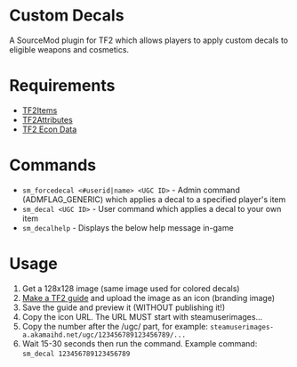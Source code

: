 # Custom Decals
A SourceMod plugin for TF2 which allows players to apply custom decals to eligible weapons and cosmetics.

# Requirements
- [TF2Items](https://forums.alliedmods.net/showthread.php?t=115100)
- [TF2Attributes](https://github.com/FlaminSarge/tf2attributes)
- [TF2 Econ Data](https://github.com/nosoop/SM-TFEconData)

# Commands
- `sm_forcedecal <#userid|name> <UGC ID>` - Admin command (ADMFLAG_GENERIC) which applies a decal to a specified player's item
- `sm_decal <UGC ID>` - User command which applies a decal to your own item
- `sm_decalhelp` - Displays the below help message in-game

# Usage
1. Get a 128x128 image (same image used for colored decals)
2. [Make a TF2 guide](https://steamcommunity.com/sharedfiles/editguide/?appid=440) and upload the image as an icon (branding image)
3. Save the guide and preview it (WITHOUT publishing it!)
4. Copy the icon URL. The URL MUST start with steamuserimages...
3. Copy the number after the /ugc/ part, for example: `steamuserimages-a.akamaihd.net/ugc/123456789123456789/...`
4. Wait 15-30 seconds then run the command. Example command: `sm_decal 123456789123456789`
